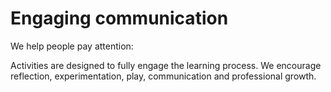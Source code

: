 # Engaging communication

We help people pay attention:

Activities are designed to fully engage the learning process. We encourage reflection, experimentation, play, communication and professional growth.
